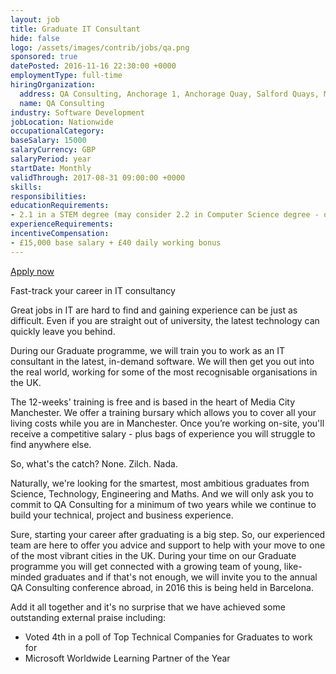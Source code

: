 ```yaml
---
layout: job
title: Graduate IT Consultant
hide: false
logo: /assets/images/contrib/jobs/qa.png
sponsored: true
datePosted: 2016-11-16 22:30:00 +0000
employmentType: full-time
hiringOrganization:
  address: QA Consulting, Anchorage 1, Anchorage Quay, Salford Quays, M50 3YJ
  name: QA Consulting
industry: Software Development
jobLocation: Nationwide
occupationalCategory:
baseSalary: 15000
salaryCurrency: GBP
salaryPeriod: year
startDate: Monthly
validThrough: 2017-08-31 09:00:00 +0000
skills:
responsibilities:
educationRequirements:
- 2.1 in a STEM degree (may consider 2.2 in Computer Science degree - or those closely related)
experienceRequirements:
incentiveCompensation:
- £15,000 base salary + £40 daily working bonus
---
```

[Apply now](mailto:michelle.johnson@qa.com)

Fast-track your career in IT consultancy

Great jobs in IT are hard to find and gaining experience can be just as difficult. Even if you are straight out of university, the latest technology can quickly leave you behind.

During our Graduate programme, we will train you to work as an IT consultant in the latest, in-demand software. We will then get you out into the real world, working for some of the most recognisable organisations in the UK.

The 12-weeks' training is free and is based in the heart of Media City Manchester. We offer a training bursary which allows you to cover all your living costs while you are in Manchester. Once you’re working on-site, you'll receive a competitive salary - plus bags of experience you will struggle to find anywhere else.

So, what's the catch? None. Zilch. Nada.

Naturally, we're looking for the smartest, most ambitious graduates from Science, Technology, Engineering and Maths. And we will only ask you to commit to QA Consulting for a minimum of two years while we continue to build your technical, project and business experience.

Sure, starting your career after graduating is a big step. So, our experienced team are here to offer you advice and support to help with your move to one of the most vibrant cities in the UK. During your time on our Graduate programme you will get connected with a growing team of young, like-minded graduates and if that's not enough, we will invite you to the annual QA Consulting conference abroad, in 2016 this is being held in Barcelona.

Add it all together and it's no surprise that we have achieved some outstanding external praise including:

* Voted 4th in a poll of Top Technical Companies for Graduates to work for
* Microsoft Worldwide Learning Partner of the Year
